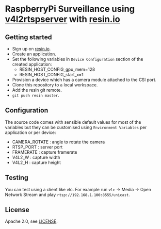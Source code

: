 # RaspberryPi Surveillance using [v4l2rtspserver](https://github.com/mpromonet/v4l2rtspserver) with [resin.io](https://resin.io/)

## Getting started

- Sign up on [resin.io](https://dashboard.resin.io/signup).
- Create an application.
- Set the following variables in `Device Configuration` section of the created application:
  - RESIN_HOST_CONFIG_gpu_mem=128
  - RESIN_HOST_CONFIG_start_x=1
- Provision a device which has a camera module attached to the CSI port.
- Clone this repository to a local workspace.
- Add the resin git remote.
- `git push resin master`.

## Configuration

The source code comes with sensible default values for most of the variables but they can be customised using `Environment Variables` per application or per device:

- CAMERA_ROTATE : angle to rotate the camera
- RTSP_PORT : server port
- FRAMERATE : capture framerate
- V4L2_W : capture width
- V4L2_H : capture height

## Testing

You can test using a client like vlc. For example run `vlc` -> Media -> Open Network Stream and play `rtsp://192.168.1.100:8555/unicast`.

## License

Apache 2.0, see [LICENSE](./LICENSE).
